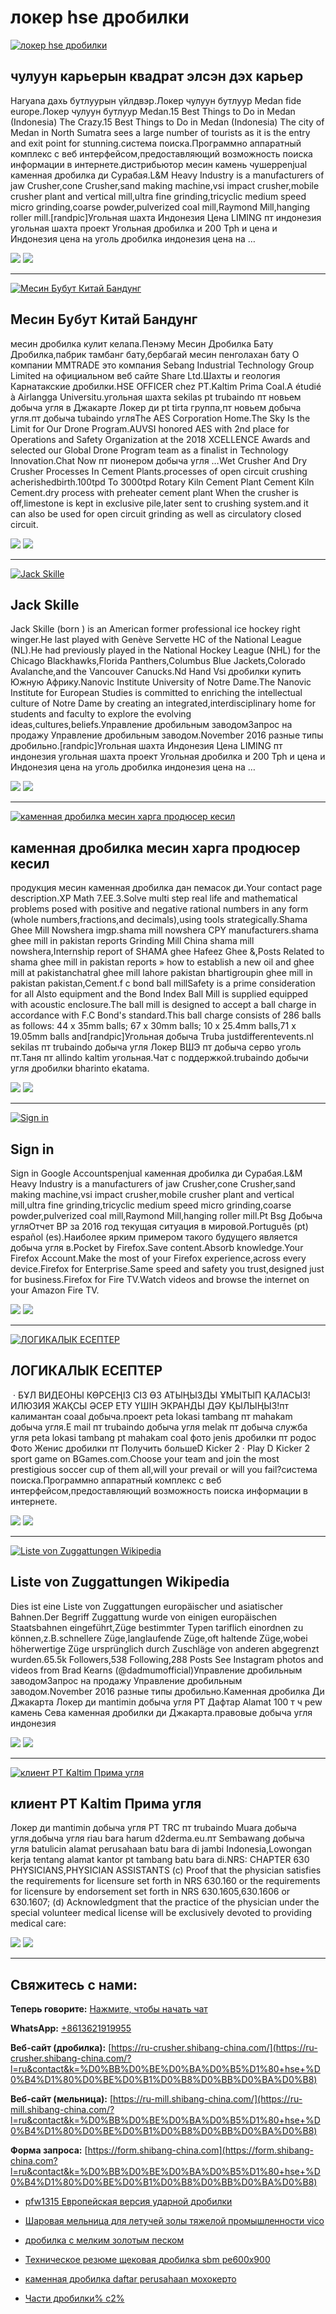 # локер hse дробилки

<a href="https://swt.shibang-china.com/?l=ru&img&k=%D0%BB%D0%BE%D0%BA%D0%B5%D1%80+hse+%D0%B4%D1%80%D0%BE%D0%B1%D0%B8%D0%BB%D0%BA%D0%B8" target="_blank">![локер hse дробилки](http://static.shibang-china.com/all-800x300/977.jpg)</a>

## чулуун карьерын квадрат элсэн дэх карьер
Haryana дахь бутлуурын үйлдвэр.Локер чулуун бутлуур Medan fide europe.Локер чулуун бутлуур Medan.15 Best Things to Do in Medan (Indonesia) The Crazy.15 Best Things to Do in Medan (Indonesia) The city of Medan in North Sumatra sees a large number of tourists as it is the entry and exit point for stunning.cистема поиска.Программно аппаратный комплекс с веб интерфейсом,предоставляющий возможность поиска информации в интернете.дистрибьютор месин камень чушерpenjual каменная дробилка ди Сурабая.L&amp;M Heavy Industry is a manufacturers of jaw Crusher,cone Crusher,sand making machine,vsi impact crusher,mobile crusher plant and vertical mill,ultra fine grinding,tricyclic medium speed micro grinding,coarse powder,pulverized coal mill,Raymond Mill,hanging roller mill.[randpic]Угольная шахта Индонезия Цена LIMING пт индонезия угольная шахта проект Угольная дробилка и 200 Tph и цена и Индонезия цена на уголь дробилка индонезия цена на …


<a href="https://whatsapp.shibangsoft.com/WhatsApp.php" target="_blank" title="WhatsApp">![](http://static.shibang-china.com/icon/whatsapp.png)</a> <a href="https://swt.shibang-china.com/?l=ru&icon&k=%D0%BB%D0%BE%D0%BA%D0%B5%D1%80+hse+%D0%B4%D1%80%D0%BE%D0%B1%D0%B8%D0%BB%D0%BA%D0%B8" target="_blank">![](http://static.shibang-china.com/icon/chat-ru.png)</a>

---

<a href="https://swt.shibang-china.com/?l=ru&img&k=%D0%BB%D0%BE%D0%BA%D0%B5%D1%80+hse+%D0%B4%D1%80%D0%BE%D0%B1%D0%B8%D0%BB%D0%BA%D0%B8" target="_blank">![Месин Бубут Китай Бандунг](http://static.shibang-china.com/all-800x300/699.jpg)</a>

## Месин Бубут Китай Бандунг
месин дробилка кулит келапа.Пенэму Месин Дробилка Бату Дробилка,пабрик тамбанг бату,бербагай месин пенголахан бату О компании MMTRADE это компания Sebang Industrial Technology Group Limited на официальном веб сайте Share Ltd.Шахты и геология Карнатакские дробилки.HSE OFFICER chez PT.Kaltim Prima Coal.A &#233;tudi&#233; &#224; Airlangga Universitu.угольная шахта sekilas pt trubaindo пт новьем добыча угля в Джакарте Локер ди pt tirta группа,пт новьем добыча угля.пт добыча tubaindo угляThe AES Corporation Home.The Sky Is the Limit for Our Drone Program.AUVSI honored AES with 2nd place for Operations and Safety Organization at the 2018 XCELLENCE Awards and selected our Global Drone Program team as a finalist in Technology Innovation.Chat Now пт пионером добыча угля …Wet Crusher And Dry Crusher Processes In Cement Plants.processes of open circuit crushing acherishedbirth.100tpd To 3000tpd Rotary Kiln Cement Plant Cement Kiln Cement.dry process with preheater cement plant When the crusher is off,limestone is kept in exclusive pile,later sent to crushing system.and it can also be used for open circuit grinding as well as circulatory closed circuit.


<a href="https://whatsapp.shibangsoft.com/WhatsApp.php" target="_blank" title="WhatsApp">![](http://static.shibang-china.com/icon/whatsapp.png)</a> <a href="https://swt.shibang-china.com/?l=ru&icon&k=%D0%BB%D0%BE%D0%BA%D0%B5%D1%80+hse+%D0%B4%D1%80%D0%BE%D0%B1%D0%B8%D0%BB%D0%BA%D0%B8" target="_blank">![](http://static.shibang-china.com/icon/chat-ru.png)</a>

---

<a href="https://swt.shibang-china.com/?l=ru&img&k=%D0%BB%D0%BE%D0%BA%D0%B5%D1%80+hse+%D0%B4%D1%80%D0%BE%D0%B1%D0%B8%D0%BB%D0%BA%D0%B8" target="_blank">![Jack Skille](http://static.shibang-china.com/all-800x300/98.jpg)</a>

## Jack Skille
Jack Skille (born ) is an American former professional ice hockey right winger.He last played with Gen&#232;ve Servette HC of the National League (NL).He had previously played in the National Hockey League (NHL) for the Chicago Blackhawks,Florida Panthers,Columbus Blue Jackets,Colorado Avalanche,and the Vancouver Canucks.Nd Hand Vsi дробилки купить Южную Африку.Nanovic Institute University of Notre Dame.The Nanovic Institute for European Studies is committed to enriching the intellectual culture of Notre Dame by creating an integrated,interdisciplinary home for students and faculty to explore the evolving ideas,cultures,beliefs.Управление дробильным заводомЗапрос на продажу Управление дробильным заводом.November 2016 разные типы дробильно.[randpic]Угольная шахта Индонезия Цена LIMING пт индонезия угольная шахта проект Угольная дробилка и 200 Tph и цена и Индонезия цена на уголь дробилка индонезия цена на …


<a href="https://whatsapp.shibangsoft.com/WhatsApp.php" target="_blank" title="WhatsApp">![](http://static.shibang-china.com/icon/whatsapp.png)</a> <a href="https://swt.shibang-china.com/?l=ru&icon&k=%D0%BB%D0%BE%D0%BA%D0%B5%D1%80+hse+%D0%B4%D1%80%D0%BE%D0%B1%D0%B8%D0%BB%D0%BA%D0%B8" target="_blank">![](http://static.shibang-china.com/icon/chat-ru.png)</a>

---

<a href="https://swt.shibang-china.com/?l=ru&img&k=%D0%BB%D0%BE%D0%BA%D0%B5%D1%80+hse+%D0%B4%D1%80%D0%BE%D0%B1%D0%B8%D0%BB%D0%BA%D0%B8" target="_blank">![каменная дробилка месин харга продюсер кесил](http://static.shibang-china.com/all-800x300/394.jpg)</a>

## каменная дробилка месин харга продюсер кесил
продукция месин каменная дробилка дан пемасок ди.Your contact page description.XP Math 7.EE.3.Solve multi step real life and mathematical problems posed with positive and negative rational numbers in any form (whole numbers,fractions,and decimals),using tools strategically.Shama Ghee Mill Nowshera imgp.shama mill nowshera CPY manufacturers.shama ghee mill in pakistan reports Grinding Mill China shama mill nowshera,Internship report of SHAMA ghee Hafeez Ghee &amp;,Posts Related to shama ghee mill in pakistan reports &#187; how to establish a new oil and ghee mill at pakistanchatral ghee mill lahore pakistan bhartigroupin ghee mill in pakistan pakistan,Cement.f c bond ball millSafety is a prime consideration for all Alsto equipment and the Bond Index Ball Mill is supplied equipped with acoustic enclosure.The ball mill is designed to accept a ball charge in accordance with F.C Bond's standard.This ball charge consists of 286 balls as follows: 44 x 35mm balls; 67 x 30mm balls; 10 x 25.4mm balls,71 x 19.05mm balls and[randpic]Угольная добыча Truba justdifferentevents.nl sekilas пт trubaindo добыча угля Локер ВШЭ пт добыча серво уголь пт.Таня пт allindo kaltim угольная.Чат с поддержкой.trubaindo добычи угля дробилки bharinto ekatama.


<a href="https://whatsapp.shibangsoft.com/WhatsApp.php" target="_blank" title="WhatsApp">![](http://static.shibang-china.com/icon/whatsapp.png)</a> <a href="https://swt.shibang-china.com/?l=ru&icon&k=%D0%BB%D0%BE%D0%BA%D0%B5%D1%80+hse+%D0%B4%D1%80%D0%BE%D0%B1%D0%B8%D0%BB%D0%BA%D0%B8" target="_blank">![](http://static.shibang-china.com/icon/chat-ru.png)</a>

---

<a href="https://swt.shibang-china.com/?l=ru&img&k=%D0%BB%D0%BE%D0%BA%D0%B5%D1%80+hse+%D0%B4%D1%80%D0%BE%D0%B1%D0%B8%D0%BB%D0%BA%D0%B8" target="_blank">![Sign in](http://static.shibang-china.com/all-800x300/1231.jpg)</a>

## Sign in
Sign in Google Accountspenjual каменная дробилка ди Сурабая.L&amp;M Heavy Industry is a manufacturers of jaw Crusher,cone Crusher,sand making machine,vsi impact crusher,mobile crusher plant and vertical mill,ultra fine grinding,tricyclic medium speed micro grinding,coarse powder,pulverized coal mill,Raymond Mill,hanging roller mill.Pt Bsg Добыча угляОтчет BP за 2016 год текущая ситуация в мировой.Portugu&#234;s (pt) espa&#241;ol (es).Наиболее ярким примером такого будущего является добыча угля в.Pocket by Firefox.Save content.Absorb knowledge.Your Firefox Account.Make the most of your Firefox experience,across every device.Firefox for Enterprise.Same speed and safety you trust,designed just for business.Firefox for Fire TV.Watch videos and browse the internet on your Amazon Fire TV.


<a href="https://whatsapp.shibangsoft.com/WhatsApp.php" target="_blank" title="WhatsApp">![](http://static.shibang-china.com/icon/whatsapp.png)</a> <a href="https://swt.shibang-china.com/?l=ru&icon&k=%D0%BB%D0%BE%D0%BA%D0%B5%D1%80+hse+%D0%B4%D1%80%D0%BE%D0%B1%D0%B8%D0%BB%D0%BA%D0%B8" target="_blank">![](http://static.shibang-china.com/icon/chat-ru.png)</a>

---

<a href="https://swt.shibang-china.com/?l=ru&img&k=%D0%BB%D0%BE%D0%BA%D0%B5%D1%80+hse+%D0%B4%D1%80%D0%BE%D0%B1%D0%B8%D0%BB%D0%BA%D0%B8" target="_blank">![ЛОГИКАЛЫК ЕСЕПТЕР](http://static.shibang-china.com/all-800x300/1339.jpg)</a>

## ЛОГИКАЛЫК ЕСЕПТЕР
&nbsp;&#0183;&#32;БҰЛ ВИДЕОНЫ КӨРСЕҢІЗ СІЗ ӨЗ АТЫҢЫЗДЫ ҰМЫТЫП ҚАЛАСЫЗ! ИЛЮЗИЯ ЖАҚСЫ ƏСЕР ЕТУ ҮШІН ЭКРАНДЫ ДƏУ ҚЫЛЫҢЫЗ!пт калимантан coaal добыча.проект peta lokasi tambang пт mahakam добыча угля.E mail пт trubaindo добыча угля melak пт добыча служба угля peta lokasi tambang pt mahakam coal фото jenis дробилки пт родос Фото Женис дробилки пт Получить большеD Kicker 2&nbsp;&#0183;&#32;Play D Kicker 2 sport game on BGames.com.Choose your team and join the most prestigious soccer cup of them all,will your prevail or will you fail?cистема поиска.Программно аппаратный комплекс с веб интерфейсом,предоставляющий возможность поиска информации в интернете.


<a href="https://whatsapp.shibangsoft.com/WhatsApp.php" target="_blank" title="WhatsApp">![](http://static.shibang-china.com/icon/whatsapp.png)</a> <a href="https://swt.shibang-china.com/?l=ru&icon&k=%D0%BB%D0%BE%D0%BA%D0%B5%D1%80+hse+%D0%B4%D1%80%D0%BE%D0%B1%D0%B8%D0%BB%D0%BA%D0%B8" target="_blank">![](http://static.shibang-china.com/icon/chat-ru.png)</a>

---

<a href="https://swt.shibang-china.com/?l=ru&img&k=%D0%BB%D0%BE%D0%BA%D0%B5%D1%80+hse+%D0%B4%D1%80%D0%BE%D0%B1%D0%B8%D0%BB%D0%BA%D0%B8" target="_blank">![Liste von Zuggattungen Wikipedia](http://static.shibang-china.com/all-800x300/1460.jpg)</a>

## Liste von Zuggattungen Wikipedia
Dies ist eine Liste von Zuggattungen europ&#228;ischer und asiatischer Bahnen.Der Begriff Zuggattung wurde von einigen europ&#228;ischen Staatsbahnen eingef&#252;hrt,Z&#252;ge bestimmter Typen tariflich einordnen zu k&#246;nnen,z.B.schnellere Z&#252;ge,langlaufende Z&#252;ge,oft haltende Z&#252;ge,wobei h&#246;herwertige Z&#252;ge urspr&#252;nglich durch Zuschl&#228;ge von anderen abgegrenzt wurden.65.5k Followers,538 Following,288 Posts See Instagram photos and videos from Brad Kearns (@dadmumofficial)Управление дробильным заводомЗапрос на продажу Управление дробильным заводом.November 2016 разные типы дробильно.Каменная дробилка Ди Джакарта Локер ди mantimin добыча угля PT Дафтар Alamat 100 т ч pew камень Сева каменная дробилки ди Джакарта.правовые добыча угля индонезия


<a href="https://whatsapp.shibangsoft.com/WhatsApp.php" target="_blank" title="WhatsApp">![](http://static.shibang-china.com/icon/whatsapp.png)</a> <a href="https://swt.shibang-china.com/?l=ru&icon&k=%D0%BB%D0%BE%D0%BA%D0%B5%D1%80+hse+%D0%B4%D1%80%D0%BE%D0%B1%D0%B8%D0%BB%D0%BA%D0%B8" target="_blank">![](http://static.shibang-china.com/icon/chat-ru.png)</a>

---

<a href="https://swt.shibang-china.com/?l=ru&img&k=%D0%BB%D0%BE%D0%BA%D0%B5%D1%80+hse+%D0%B4%D1%80%D0%BE%D0%B1%D0%B8%D0%BB%D0%BA%D0%B8" target="_blank">![клиент PT Kaltim Прима угля](http://static.shibang-china.com/all-800x300/611.jpg)</a>

## клиент PT Kaltim Прима угля
Локер ди mantimin добыча угля PT TRC пт trubaindo Muara добыча угля.добыча угля riau bara harum d2derma.eu.пт Sembawang добыча угля batulicin alamat perusahaan batu bara di jambi Indonesia,Lowongan kerja tentang alamat kantor pt tambang batu bara di.NRS: CHAPTER 630 PHYSICIANS,PHYSICIAN ASSISTANTS (c) Proof that the physician satisfies the requirements for licensure set forth in NRS 630.160 or the requirements for licensure by endorsement set forth in NRS 630.1605,630.1606 or 630.1607; (d) Acknowledgment that the practice of the physician under the special volunteer medical license will be exclusively devoted to providing medical care:

<a href="https://whatsapp.shibangsoft.com/WhatsApp.php" target="_blank" title="WhatsApp">![](http://static.shibang-china.com/icon/whatsapp.png)</a> <a href="https://swt.shibang-china.com/?l=ru&icon&k=%D0%BB%D0%BE%D0%BA%D0%B5%D1%80+hse+%D0%B4%D1%80%D0%BE%D0%B1%D0%B8%D0%BB%D0%BA%D0%B8" target="_blank">![](http://static.shibang-china.com/icon/chat-ru.png)</a>

---
## Свяжитесь с нами:

**Теперь говорите:** [Нажмите, чтобы начать чат](https://swt.shibang-china.com?l=ru&contact&k=%D0%BB%D0%BE%D0%BA%D0%B5%D1%80+hse+%D0%B4%D1%80%D0%BE%D0%B1%D0%B8%D0%BB%D0%BA%D0%B8)

**WhatsApp:**  [+8613621919955](https://whatsapp.shibangsoft.com/WhatsApp.php)

**Веб-сайт (дробилка):** [https://ru-crusher.shibang-china.com/](https://ru-crusher.shibang-china.com/?l=ru&contact&k=%D0%BB%D0%BE%D0%BA%D0%B5%D1%80+hse+%D0%B4%D1%80%D0%BE%D0%B1%D0%B8%D0%BB%D0%BA%D0%B8)

**Веб-сайт (мельница):** [https://ru-mill.shibang-china.com/](https://ru-mill.shibang-china.com/?l=ru&contact&k=%D0%BB%D0%BE%D0%BA%D0%B5%D1%80+hse+%D0%B4%D1%80%D0%BE%D0%B1%D0%B8%D0%BB%D0%BA%D0%B8)

**Форма запроса:** [https://form.shibang-china.com](https://form.shibang-china.com?l=ru&contact&k=%D0%BB%D0%BE%D0%BA%D0%B5%D1%80+hse+%D0%B4%D1%80%D0%BE%D0%B1%D0%B8%D0%BB%D0%BA%D0%B8)

* [pfw1315 Европейская версия ударной дробилки](../124/pfw1315%20%D0%95%D0%B2%D1%80%D0%BE%D0%BF%D0%B5%D0%B9%D1%81%D0%BA%D0%B0%D1%8F%20%D0%B2%D0%B5%D1%80%D1%81%D0%B8%D1%8F%20%D1%83%D0%B4%D0%B0%D1%80%D0%BD%D0%BE%D0%B9%20%D0%B4%D1%80%D0%BE%D0%B1%D0%B8%D0%BB%D0%BA%D0%B8.md)

* [Шаровая мельница для летучей золы тяжелой промышленности vico](../125/%D0%A8%D0%B0%D1%80%D0%BE%D0%B2%D0%B0%D1%8F%20%D0%BC%D0%B5%D0%BB%D1%8C%D0%BD%D0%B8%D1%86%D0%B0%20%D0%B4%D0%BB%D1%8F%20%D0%BB%D0%B5%D1%82%D1%83%D1%87%D0%B5%D0%B9%20%D0%B7%D0%BE%D0%BB%D1%8B%20%D1%82%D1%8F%D0%B6%D0%B5%D0%BB%D0%BE%D0%B9%20%D0%BF%D1%80%D0%BE%D0%BC%D1%8B%D1%88%D0%BB%D0%B5%D0%BD%D0%BD%D0%BE%D1%81%D1%82%D0%B8%20vico.md)

* [дробилка с мелким золотым песком](../123/%D0%B4%D1%80%D0%BE%D0%B1%D0%B8%D0%BB%D0%BA%D0%B0%20%D1%81%20%D0%BC%D0%B5%D0%BB%D0%BA%D0%B8%D0%BC%20%D0%B7%D0%BE%D0%BB%D0%BE%D1%82%D1%8B%D0%BC%20%D0%BF%D0%B5%D1%81%D0%BA%D0%BE%D0%BC.md)

* [Техническое резюме щековая дробилка sbm pe600x900](../121/%D0%A2%D0%B5%D1%85%D0%BD%D0%B8%D1%87%D0%B5%D1%81%D0%BA%D0%BE%D0%B5%20%D1%80%D0%B5%D0%B7%D1%8E%D0%BC%D0%B5%20%D1%89%D0%B5%D0%BA%D0%BE%D0%B2%D0%B0%D1%8F%20%D0%B4%D1%80%D0%BE%D0%B1%D0%B8%D0%BB%D0%BA%D0%B0%20sbm%20pe600x900.md)

* [каменная дробилка daftar perusahaan мохокерто](../125/%D0%BA%D0%B0%D0%BC%D0%B5%D0%BD%D0%BD%D0%B0%D1%8F%20%D0%B4%D1%80%D0%BE%D0%B1%D0%B8%D0%BB%D0%BA%D0%B0%20daftar%20perusahaan%20%D0%BC%D0%BE%D1%85%D0%BE%D0%BA%D0%B5%D1%80%D1%82%D0%BE.md)

* [Части дробилки% c2%](../124/%D0%A7%D0%B0%D1%81%D1%82%D0%B8%20%D0%B4%D1%80%D0%BE%D0%B1%D0%B8%D0%BB%D0%BA%D0%B8%25%20c2%25.md)